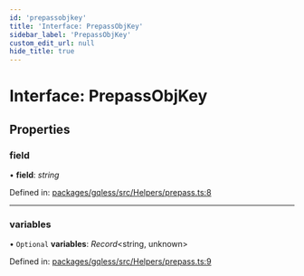 ```yaml
---
id: 'prepassobjkey'
title: 'Interface: PrepassObjKey'
sidebar_label: 'PrepassObjKey'
custom_edit_url: null
hide_title: true
---
```


# Interface: PrepassObjKey

## Properties

### field

• **field**: _string_

Defined in: [packages/gqless/src/Helpers/prepass.ts:8](https://github.com/PabloSzx/gqless/blob/master/packages/gqless/src/Helpers/prepass.ts#L8)

---

### variables

• `Optional` **variables**: _Record_<string, unknown\>

Defined in: [packages/gqless/src/Helpers/prepass.ts:9](https://github.com/PabloSzx/gqless/blob/master/packages/gqless/src/Helpers/prepass.ts#L9)
